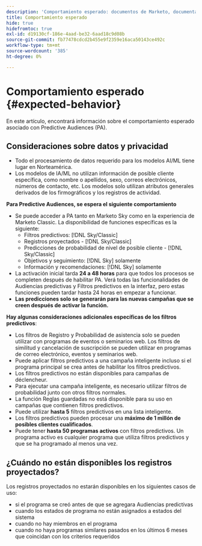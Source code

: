 ```yaml
---
description: 'Comportamiento esperado: documentos de Marketo, documentación del producto'
title: Comportamiento esperado
hide: true
hidefromtoc: true
exl-id: d19130cf-186e-4aad-be32-6aad18c9d08b
source-git-commit: fb77478cdcd2b455e9f2359e16aca50143ce492c
workflow-type: tm+mt
source-wordcount: '385'
ht-degree: 0%

---
```


# Comportamiento esperado {#expected-behavior}

En este artículo, encontrará información sobre el comportamiento esperado asociado con Predictive Audiences (PA).

## Consideraciones sobre datos y privacidad

* Todo el procesamiento de datos requerido para los modelos AI/ML tiene lugar en Norteamérica.
* Los modelos de IA/ML no utilizan información de posible cliente específica, como nombre o apellidos, sexo, correos electrónicos, números de contacto, etc. Los modelos solo utilizan atributos generales derivados de los firmográficos y los registros de actividad.

**Para Predictive Audiences, se espera el siguiente comportamiento**

* Se puede acceder a PA tanto en Marketo Sky como en la experiencia de Marketo Classic. La disponibilidad de funciones específicas es la siguiente:
   * Filtros predictivos: [!DNL Sky/Classic]
   * Registros proyectados - [!DNL Sky/Classic]
   * Predicciones de probabilidad de nivel de posible cliente - [!DNL Sky/Classic]
   * Objetivos y seguimiento: [!DNL Sky] solamente
   * Información y recomendaciones: [!DNL Sky] solamente
* La activación inicial tarda **24 a 48 horas** para que todos los procesos se completen después de habilitar PA. Verá todas las funcionalidades de Audiencias predictivas y Filtros predictivos en la interfaz, pero estas funciones pueden tardar hasta 24 horas en empezar a funcionar.
* **Las predicciones solo se generarán para las nuevas campañas que se creen después de activar la función.**

**Hay algunas consideraciones adicionales específicas de los filtros predictivos**:

* Los filtros de Registro y Probabilidad de asistencia solo se pueden utilizar con programas de eventos o seminarios web. Los filtros de similitud y cancelación de suscripción se pueden utilizar en programas de correo electrónico, eventos y seminarios web.
* Puede aplicar filtros predictivos a una campaña inteligente incluso si el programa principal se crea antes de habilitar los filtros predictivos.
* Los filtros predictivos no están disponibles para campañas de déclencheur.
* Para ejecutar una campaña inteligente, es necesario utilizar filtros de probabilidad junto con otros filtros normales.
* La función Reglas guardadas no está disponible para su uso en campañas que contienen filtros predictivos.
* Puede utilizar **hasta 5** filtros predictivos en una lista inteligente.
* Los filtros predictivos pueden procesar una **máximo de 1 millón de posibles clientes cualificados**.
* Puede tener **hasta 50 programas activos** con filtros predictivos. Un programa activo es cualquier programa que utiliza filtros predictivos y que se ha programado al menos una vez.

## ¿Cuándo no están disponibles los registros proyectados?

Los registros proyectados no estarán disponibles en los siguientes casos de uso:

* si el programa se creó antes de que se agregara Audiencias predictivas
* cuando los estados de programa no están asignados a estados del sistema
* cuando no hay miembros en el programa
* cuando no haya programas similares pasados en los últimos 6 meses que coincidan con los criterios requeridos
